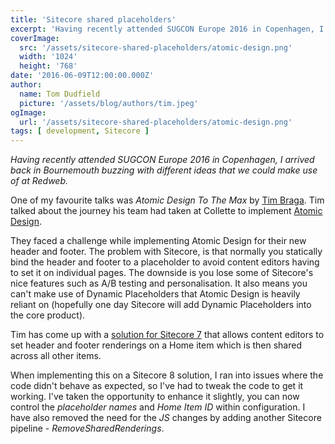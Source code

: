 ```yaml
---
title: 'Sitecore shared placeholders'
excerpt: 'Having recently attended SUGCON Europe 2016 in Copenhagen, I arrived back in Bournemouth buzzing with different ideas that we could make use of at Redweb.'
coverImage: 
  src: '/assets/sitecore-shared-placeholders/atomic-design.png'
  width: '1024'
  height: '768'
date: '2016-06-09T12:00:00.000Z'
author:
  name: Tom Dudfield
  picture: '/assets/blog/authors/tim.jpeg'
ogImage:
  url: '/assets/sitecore-shared-placeholders/atomic-design.png'
tags: [ development, Sitecore ]
---
```


*Having recently attended SUGCON Europe 2016 in Copenhagen, I arrived back in Bournemouth buzzing with different ideas that we could make use of at Redweb.*

One of my favourite talks was *Atomic Design To The Max* by [Tim Braga](https://twitter.com/tbraga01). Tim talked about the journey his team had taken at Collette to implement [Atomic Design](https://allthingssitecore.com/2016/04/25/atomic-design-collette-style/).

They faced a challenge while implementing Atomic Design for their new header and footer. The problem with Sitecore, is that normally you statically bind the header and footer to a placeholder to avoid content editors having to set it on individual pages. The downside is you lose some of Sitecore's nice features such as A/B testing and personalisation. It also means you can't make use of Dynamic Placeholders that Atomic Design is heavily reliant on (hopefully one day Sitecore will add Dynamic Placeholders into the core product).

Tim has come up with a [solution for Sitecore 7](https://allthingssitecore.com/2016/04/25/atomic-design-engineering-challenge/) that allows content editors to set header and footer renderings on a Home item which is then shared across all other items.

When implementing this on a Sitecore 8 solution, I ran into issues where the code didn't behave as expected, so I've had to tweak the code to get it working. I've taken the opportunity to enhance it slightly, you can now control the *placeholder names* and *Home Item ID* within configuration. I have also removed the need for the *JS* changes by adding another Sitecore pipeline - *RemoveSharedRenderings*.

<script src="https://gist.github.com/TomDudfield/adf05764a8469a93278a16a220e073e1.js"></script>